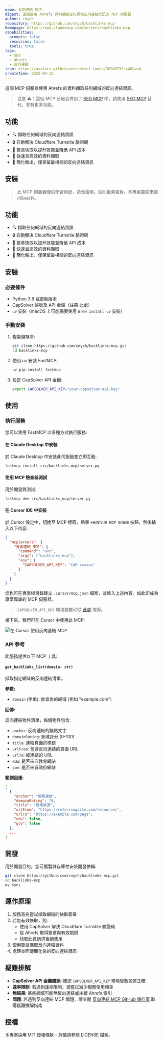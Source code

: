 ```yaml
---
name: 反向連結 MCP
digest: 透過使用 Ahrefs 資料擷取任何網域反向連結資訊的 MCP 伺服器
author: cnych
repository: https://github.com/cnych/backlinks-mcp
homepage: https://www.claudemcp.com/servers/backlinks-mcp
capabilities:
  prompts: false
  resources: false
  tools: true
tags:
  - SEO
  - Ahrefs
  - 反向連結
icon: https://avatars.githubusercontent.com/u/3094973?s=48&v=4
createTime: 2025-04-12
---
```


這個 MCP 伺服器使用 Ahrefs 的資料擷取任何網域的反向連結資訊。

> 注意 ⚠️：這個 MCP 已經合併到了 [SEO MCP](/tw/servers/seo-mcp) 中，請使用 [SEO MCP](/tw/servers/seo-mcp) 替代，會有更多功能。

## 功能

- 🔍 擷取任何網域的反向連結資訊
- 🔒 自動解決 Cloudflare Turnstile 驗證碼
- 💾 簽章快取以提升效能並降低 API 成本
- 🚀 快速且高效的資料擷取
- 🧹 簡化輸出，僅保留最相關的反向連結資訊

## 安裝

> 此 MCP 伺服器僅供學習用途，請勿濫用，否則後果自負。本專案靈感來自 `@哥飛社群`。

## 功能

- 🔍 擷取任何網域的反向連結資訊
- 🔒 自動解決 Cloudflare Turnstile 驗證碼
- 💾 簽章快取以提升效能並降低 API 成本
- 🚀 快速且高效的資料擷取
- 🧹 簡化輸出，僅保留最相關的反向連結資訊

## 安裝

### 必要條件

- Python 3.8 或更新版本
- CapSolver 帳號及 API 金鑰（註冊 [此處](https://dashboard.capsolver.com/passport/register?inviteCode=1dTH7WQSfHD0)）
- `uv` 安裝（macOS 上可能需要使用 `brew install uv` 安裝）

### 手動安裝

1. 複製儲存庫:

   ```bash
   git clone https://github.com/cnych/backlinks-mcp.git
   cd backlinks-mcp
   ```

2. 使用 uv 安裝 FastMCP:

   ```bash
   uv pip install fastmcp
   ```

3. 設定 CapSolver API 金鑰:
   ```bash
   export CAPSOLVER_API_KEY="your-capsolver-api-key"
   ```

## 使用

### 執行服務

您可以使用 FastMCP 以多種方式執行服務:

#### 在 Claude Desktop 中安裝

於 Claude Desktop 中安裝此伺服器並立即互動:

```bash
fastmcp install src/backlinks_mcp/server.py
```

#### 使用 MCP 檢查器測試

用於開發與測試:

```bash
fastmcp dev src/backlinks_mcp/server.py
```

#### 在 Cursor IDE 中安裝

於 Cursor 設定中，切換至 MCP 標籤，點擊 `+新增全域 MCP 伺服器` 按鈕，然後輸入以下內容:

```json
{
  "mcpServers": {
    "反向連結 MCP": {
      "command": "uvx",
      "args": ["backlinks-mcp"],
      "env": {
        "CAPSOLVER_API_KEY": "CAP-xxxxxx"
      }
    }
  }
}
```

您也可在專案根目錄建立 `.cursor/mcp.json` 檔案，並輸入上述內容，如此即成為專案專屬的 MCP 伺服器。

> `CAPSOLVER_API_KEY` 環境變數可從 [此處](https://dashboard.capsolver.com/passport/register?inviteCode=1dTH7WQSfHD0) 取得。

接下來，我們可在 Cursor 中使用此 MCP:

![在 Cursor 使用反向連結 MCP](https://static.claudemcp.com/images/backlinks-mcp-on-cursor.png)

### API 參考

此服務提供以下 MCP 工具:

#### `get_backlinks_list(domain: str)`

擷取指定網域的反向連結清單。

**參數:**

- `domain` (字串): 欲查詢的網域 (例如 "example.com")

**回傳:**

反向連結物件清單，每個物件包含:

- `anchor`: 反向連結的錨點文字
- `domainRating`: 網域評分 (0-100)
- `title`: 連結頁面的標題
- `urlFrom`: 包含反向連結的頁面 URL
- `urlTo`: 被連結的 URL
- `edu`: 是否來自教育網站
- `gov`: 是否來自政府網站

**範例回應:**

```json
[
  {
    "anchor": "範例連結",
    "domainRating": 76,
    "title": "實用資源",
    "urlFrom": "https://referringsite.com/resources",
    "urlTo": "https://example.com/page",
    "edu": false,
    "gov": false
  },
  ...
]
```

## 開發

用於開發目的，您可複製儲存庫並安裝開發依賴:

```bash
git clone https://github.com/cnych/backlinks-mcp.git
cd backlinks-mcp
uv sync
```

## 運作原理

1. 服務首先嘗試擷取網域的快取簽章
2. 若無有效快取，則:
   - 使用 CapSolver 解決 Cloudflare Turnstile 驗證碼
   - 從 Ahrefs 取得簽章與有效期限
   - 快取此資訊供後續使用
3. 使用簽章擷取反向連結資料
4. 處理並回傳簡化後的反向連結資訊

## 疑難排解

- **CapSolver API 金鑰錯誤**: 確認 `CAPSOLVER_API_KEY` 環境變數設定正確
- **速率限制**: 若遇到速率限制，請嘗試減少服務使用頻率
- **無結果**: 某些網域可能無反向連結或未被 Ahrefs 索引
- **問題**: 若遇到反向連結 MCP 問題，請查閱 [反向連結 MCP GitHub 儲存庫](https://github.com/cnych/backlinks-mcp) 取得疑難排解指南

## 授權

本專案採用 MIT 授權條款 - 詳情請參閱 LICENSE 檔案。
